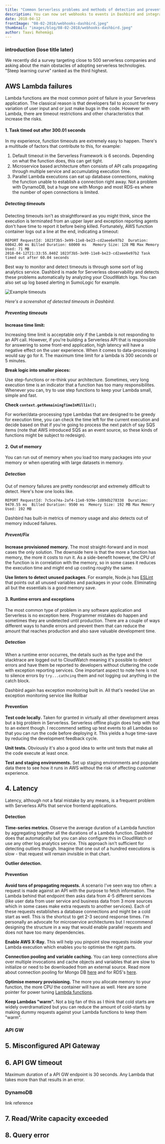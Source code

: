 ```yaml
---
title: "Common Serverless problems and methods of detection and prevention."
description: You can now set webhooks to events in Dashbird and integrate Dashbird with different platforms.
date: 2018-04-12
frontImage: "08-02-2018/webhooks-dashbird.jpeg"
thumbnail: "images/blog/08-02-2018/webhooks-dashbird.jpeg"
author: Taavi Rehemägi
---
```


### introduction (lose title later)

We recently did a survey targeting close to 500 serverless companies and asking about the main obstacles of adopting serverless technologies. "Steep learning curve" ranked as the third highest.

## AWS Lambda failures

Lambda functions are the most common point of failure in your Serverless application. The classical reason is that developers fail to account for every variation of user input and or just make bugs in the code. However with Lambda, there are timeout restrictions and other characteristics that increase the risks.

#### 1. Task timed out after 300.01 seconds
In my experience, function timeouts are extremely easy to happen. There's a multitude of factors that contribute to this, for example:

  1. Default timeout in the Serverless Framework is 6 seconds. Depending on what the function does, this can get tight.
  2. Microservice based architecture often consists of API calls propagating through multiple service and accumulating execution time.
  3. Parallel Lambda executions can eat up database connections, making the function unable to establish a connection right away. Not a problem with DynamoDB, but a huge one with Mongo and most RDS-es where the number of open connections is limited.

##### Detecting timeouts
Detecting timeouts isn't as straightforward as you might think, since the execution is terminated from an upper layer and exception reporting agents don't have time to report it before being killed. Fortunately, AWS function container logs out a line at the end, indicating a timeout:

```
REPORT RequestId: 1023f3b5-3e99-11e8-be23-cd2aee6e97b2  Duration: 60042.00 ms Billed Duration: 60000 ms   Memory Size: 128 MB Max Memory Used: 71 MB  
2018-04-12T21:33:55.840Z 1023f3b5-3e99-11e8-be23-cd2aee6e97b2 Task timed out after 60.04 seconds
```

Best way to monitor and detect timeouts is through some sort of log analytics service. Dashbird is made for Serverless observability and detects these problems automatically by analyzing your CloudWatch logs. You can also set up log based alerting in SumoLogic for example.

![Example timeouts](/images/blog/13-04-2018/timeout-examples.png)

_Here's a screenshot of detected timeouts in Dashbird._

##### Preventing timeouts

**Increase time limit:**

Increasing time limit is acceptable only if the Lambda is not responding to an API call. However, if you're building a Serverless API that is responsible for answering to some front-end application, high latency will have a negative effect on the user experience. When it comes to data-processing I would say go for it. The maximum time limit for a lambda is 300 seconds or 5 minutes. 

**Break logic into smaller pieces:**

Use step-functions or re-think your architecture. Sometimes, very long execution time is an indicator that a function has too many responsibilites. Whenever you can, try to use step functions to keep your Lambda small, simple and fast.

**Check `context.getRemainingTimeInMillis();`**

For worker/data-processing type Lambdas that are designed to be greedy for execution time, you can check the time left for the current execution and decide based on that if you're going to process the next patch of say SQS items (note that AWS introduced SQS as an event source, so these kinds of functions might be subject to redesign). 

#### 2. Out of memory
You can run out of memory when you load too many packages into your memory or when operating with large datasets in memory. 

##### Detection

Out of memory failures are pretty nondescript and extremely difficult to detect. Here's how one looks like.
```
REPORT RequestId: 7c5ce74a-2af4-11e8-939e-1d89db278338  Duration: 9470.55 ms  Billed Duration: 9500 ms  Memory Size: 192 MB Max Memory Used: 192 MB
```

Dashbird has built-in metrics of memory usage and also detects out of memory induced failures.

##### Prevent/Fix

**Increase provisioned memory.** The most straight-forward and in most cases the only solution. The downside here is that the more a function has memory, the more it costs to run it. As a side-benefit however, the CPU of the function is in correlation with the memory, so in some cases it reduces the execution time and might end up costing roughly the same.


**Use linters to detect unused packages**. For example, Node.js has <a href='https://eslint.org/' target='_blank'>ESLint</a> that points out all unused variables and packages in your code. Eliminating all but the essentials is a good memory save.

#### 3. Runtime errors and exceptions

The most common type of problem in any software application and Serverless is no exception here. Programmer mistakes do happen and sometimes they are undetected until production. There are a couple of ways different ways to handle errors and prevent them that can reduce the amount that reaches production and also save valuable development time.

##### Detection

When a runtime error occurres, the details such as the type and the stacktrace are logged out to CloudWatch meaning it's possible to detect errors and have them be reported to developers without cluttering the code with exception reporting services. One important aspect to note here is not to silence errors by `try...cathcing` them and not logging out anything in the catch block. 

Dashbird again has exception monitoring built in. All that's needed  Use an exception monitoring service like Rollbar

#### Prevention

**Test code locally.** Taken for granted in virtually all other development areas but a big problem in Serverless. Serverless offline plugin does help with that to an extent though. I reccommend setting up test events to all Lambdas so that you can run the code before deploying it. This yields a huge time-save by reducing the development feedback cycle.

**Unit tests.** Obviously it's also a good idea to write unit tests that make all the code execute at least once.

**Test and staging environments.** Set up staging environments and populate data there to see how it runs in AWS without the risk of affecting customer experience.

## 4. Latency

Latency, although not a fatal mistake by any means, is a frequent problem with Serverless APIs that service frontend applications.

#### Detection

**Time-series metrics.** Observe the average duration of a Lambda function by aggregating together all the durations of a Lambda function. Dashbird does that automatically but you can also configure this in CloudWatch or use any other log analytics service. This approach isn't sufficient for detecting outliers though. Imagine that one out of a hundred executions is slow - that request will remain invisible in that chart.

**Outlier detection.**

#### Prevention

**Avoid tons of propagating requests.** A scenario I've seen way too often: a request is made against an API with the purpose to fetch information. The Lambda behind that endpoint then asks data from 4-5 different services (like user data from user service and business data from 3 more sources which in some cases make extra requests to another services). Each of these requests establishes a database connections and might be a cold start as well. This is the shortcut to get 2-3 second response times. I'm personally an advocate for microservice architectures but I reccommend designing the structure in a way that would enable parallel requests and does not have too many dependencies.

**Enable AWS X-Ray.** This will help you pinpoint slow requests inside your Lambda execution which enables you to optimise the right parts.

**Connection pooling and variable caching.** You can keep connections alive over multiple invocations and cache objects and variables that are slow to initialize or need to be downloaded from an external source. Read more about connection pooling for Mongo DB <a href='https://www.mongodb.com/blog/post/optimizing-aws-lambda-performance-with-mongodb-atlas-and-nodejs' target='_blank'>here</a> and for RDS's <a href='https://blog.rowanudell.com/database-connections-in-lambda/'
target='_blank'>here</a>.

**Optimise memory provisioning.** The more you allocate memory to your function, the more CPU the container will have as well. Here are some pointer for power tuning <a href='https://serverless.com/blog/aws-lambda-power-tuning/' target='_blank'>Lambda functions</a>.

**Keep Lambdas "warm".** Not a big fan of this as I think that cold starts are widely overdramatized but you can reduce the amount of cold-starts by making dummy requests against your Lambda functions to keep them "warm".

### API GW

## 5. Misconfigured API Gateway

## 6. API GW timeout
Maximum duration of a API GW endpoint is 30 seconds. Any Lambda that takes more than that results in an error.

### DynamoDB
link reference

## 7. Read/Write capacity exceeded

## 8. Query error
